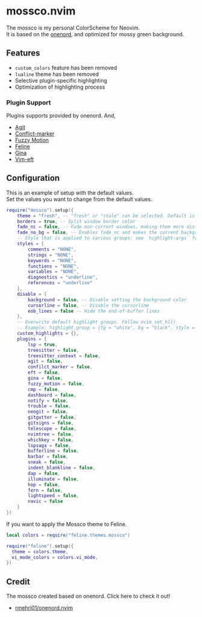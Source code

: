 # mossco.nvim

The mossco is my personal ColorScheme for Neovim.  
It is based on the [onenord](https://github.com/rmehri01/onenord.nvim),
and optimized for mossy green background.

## Features

- `custom_colors` feature has been removed
- `lualine` theme has been removed
- Selective plugin-specific highlighting
- Optimization of highlighting process

### Plugin Support

Plugins supports provided by onenord. And,

- [Agit](https://github.com/cohama/agit.vim)
- [Conflict-marker](https://github.com/rhysd/conflict-marker.vim)
- [Fuzzy Motion](https://github.com/yuki-yano/fuzzy-motion.vim)
- [Feline](https://github.com/feline-nvim/feline.nvim)
- [Gina](https://github.com/lambdalisue/gina.vim)
- [Vim-eft](https://github.com/hrsh7th/vim-eft)

## Configuration

This is an example of setup with the default values.  
Set the values you want to change from the default values.

```lua
require("mossco").setup({
    theme = "fresh", -- "fresh" or "stale" can be selected. Default is "fresh"
    borders = true, -- Split window border color
    fade_nc = false, -- Fade non-current windows, making them more distinguishable
    fade_no_bg = false, -- Enables fade_nc and makes the current background transparent
    -- Style that is applied to various groups: see `highlight-args` for options
    styles = {
        comments = "NONE",
        strings = "NONE",
        keywords = "NONE",
        functions = "NONE",
        variables = "NONE",
        diagnostics = "underline",
        references = "underline"
    },
    disable = {
        background = false, -- Disable setting the background color
        cursorline = false, -- Disable the cursorline
        eob_lines = false -- Hide the end-of-buffer lines
    },
    -- Overwrite default highlight groups. Follow nvim_set_hl()
    -- Example: highlight_group = {fg = "white", bg = "black", style = "underline"}
    custom_highlights = {},
    plugins = {
        lsp = true,
        treesitter = false,
        treesitter_context = false,
        agit = false,
        confilct_marker = false,
        eft = false,
        gina = false,
        fuzzy_motion = false,
        cmp = false,
        dashboard = false,
        notify = false,
        trouble = false,
        neogit = false,
        gitgutter = false,
        gitsigns = false,
        telescope = false,
        nvimtree = false,
        whichkey = false,
        lspsaga = false,
        bufferline = false,
        barbar = false,
        sneak = false,
        indent_blankline = false,
        dap = false,
        illuminate = false,
        hop = false,
        fern = false,
        lightspeed = false,
        navic = false
    }
})
```

If you want to apply the Mossco theme to Feline.  

```lua
local colors = require("feline.themes.mossco")

require("feline").setup({
  theme = colors.theme,
  vi_mode_colors = colors.vi_mode,
})
```

## Credit

The mossco created based on onenord. Click here to check it out!

- [rmehri01/onenord.nvim](https://github.com/rmehri01/onenord.nvim)
